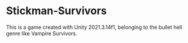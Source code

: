# Stickman-Survivors
This is a game created with Unity 2021.3.14f1, belonging to the bullet hell genre like Vampire Survivors.
